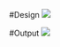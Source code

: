 #Design
![]("https://github.com/sarimurrab/Days-of-Code/blob/main/Winter_2020/Day13/Start-Design.png")

#Output
![]("Final-Output.png")
